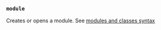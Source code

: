 ### `module`

Creates or opens a module. See [modules and classes syntax](https://docs.ruby-lang.org/en/3.3/syntax/modules_and_classes_rdoc.html)
